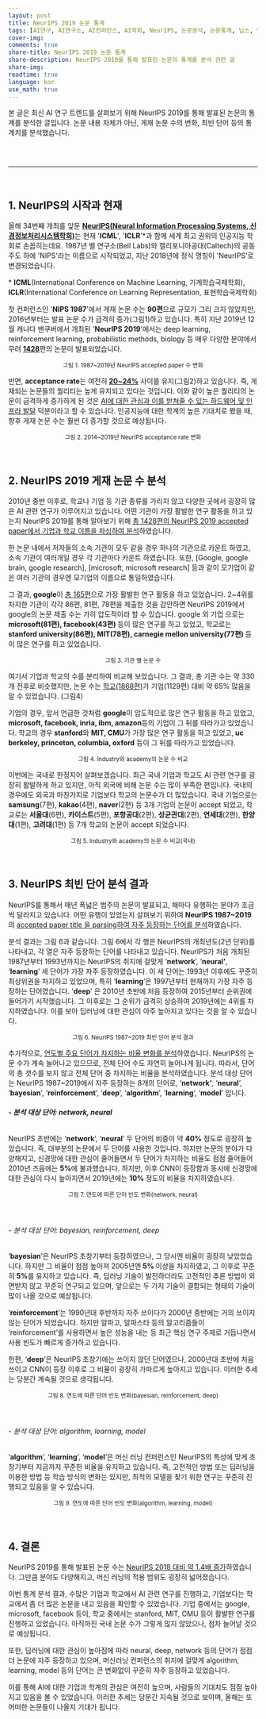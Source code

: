 ```yaml
---
layout: post
title: NeurIPS 2019 논문 통계
tags: [AI연구, AI연구소, AI컨퍼런스, AI학회, NeurIPS, 논문분석, 논문통계, 닙스, 연구분석, 연구트렌드, 이스트소프트, 인공지능연구, 인공지능연구소, 인공지능컨퍼런스, 인공지능학회, 줌인터넷]
cover-img:
comments: true
share-title: NeurIPS 2019 논문 통계
share-description: NeurIPS 2019를 통해 발표된 논문의 통계를 분석 관련 글
share-img: 
readtime: true
language: kor
use_math: true
---
```


<!-- wp:quote -->
본 글은 최신 AI 연구 트렌드를 살펴보기 위해 NeurIPS 2019를 통해 발표된 논문의 통계를 분석한 글입니다. 논문 내용 자체가 아닌, 게재 논문 수의 변화, 최빈 단어 등의 통계치를 분석했습니다.
<!-- /wp:quote -->

<!-- wp:image {"align":"center"} -->
<center>
<div class="wp-block-image">
<figure class="aligncenter">
<a class="wp-editor-md-post-content-link" href="/assets/img/2020/0506/1.png">
<img src="/assets/img/2020/0506/1.png" alt="" />
</a>
</figure>
</div>
</center>
<!-- /wp:image -->

<br>

<hr />

<br>
<!-- wp:heading -->
<h2><strong>1. NeurIPS의 시작과 현재</strong></h2>
<!-- /wp:heading -->

<!-- wp:paragraph -->
<p>올해 34번째 개최를 앞둔 <strong><span style="text-decoration: underline;">NeurIPS(Neural Information Processing Systems, 신경정보처리시스템학회)</span></strong>는 현재 '<strong>ICML</strong>', '<strong>ICLR</strong>'*과 함께 세계 최고 권위의 인공지능 학회로 손꼽히는데요. 1987년 벨 연구소(Bell Labs)와 캘리포니아공대(Caltech)의 공동 주도 하에 'NIPS'라는 이름으로  시작되었고, 지난 2018년에 정식 명칭이 'NeurIPS'로 변경되었습니다.</p>
<!-- /wp:paragraph -->

<!-- wp:paragraph -->
<p>* <strong>ICML</strong>(International Conference on Machine Learning, 기계학습국제학회), <strong>ICLR</strong>(International Conference on Learning Representation, 표현학습국제학회)</p>
<!-- /wp:paragraph -->

<!-- wp:paragraph -->
<p>첫 컨퍼런스인 '<strong>NIPS 1987</strong>'에서 게재 논문 수는 <strong>90편</strong>으로 규모가 그리 크지 않았지만, 2016년부터는 발표 논문 수가 급격히 증가(그림1)하고 있습니다. 특히 지난 2019년 12월 캐나다 밴쿠버에서 개최된 '<strong>NeurIPS 2019</strong>'에서는 deep learning, reinforcement learning, probabilistic methods, biology 등 매우 다양한 분야에서  무려 <strong><span style="text-decoration: underline;">1428</span></strong>편의 논문이 발표되었습니다.</p>
<!-- /wp:paragraph -->

<!-- wp:image {"id":836,"align":"center"} -->
<center>
<div class="wp-block-image"><figure class="aligncenter">
<a class="wp-editor-md-post-content-link" href="/assets/img/2020/0506/2.png">
<img src="/assets/img/2020/0506/2.png" alt="" />
</a>
<figcaption><small>그림 1. 1987~2019년 NeurIPS accepted paper 수 변화</small></figcaption></figure></div>
</center>
<!-- /wp:image -->


<!-- wp:paragraph -->
<p>반면, <strong>acceptance rate</strong>는 여전히<strong> <span style="text-decoration: underline;">20~24%</span></strong> 사이를 유지(그림2)하고 있습니다. 즉, 게재되는 논문들의 퀄리티는 높게 유지되고 있다는 것입니다. 이와 같이 높은 퀄리티의 논문이 급격하게 증가하게 된 것은 <span style="text-decoration: underline;">AI에 대한 관심과 이를 받쳐줄 수 있는 하드웨어 및 인프라 발달</span> 덕분이라고 할 수 있습니다. 인공지능에 대한 학계의 높은 기대치로 봤을 때, 향후 게재 논문 수는 훨씬 더 증가할 것으로 예상됩니다.</p>
<!-- /wp:paragraph -->

<!-- wp:image {"id":838,"align":"center"} -->
<center>
<div class="wp-block-image"><figure class="aligncenter">
<a class="wp-editor-md-post-content-link" href="/assets/img/2020/0506/3.png">
<img src="/assets/img/2020/0506/3.png" alt="" />
</a>
<figcaption>
<small>그림 2. 2014~2019년 NeurIPS acceptance rate 변화</small></figcaption>
</figure></div>
</center>
<!-- /wp:image -->

<!-- wp:spacer {"height":20} -->
<div style="height:20px" aria-hidden="true" class="wp-block-spacer"></div>
<!-- /wp:spacer -->

<!-- wp:heading -->
<h2>2. <strong>NeurIPS 2019 </strong>게재 논문 수 분석</h2>
<!-- /wp:heading -->

<!-- wp:paragraph -->
<p> 2010년 중반 이후로, 학교나 기업 등 기관 종류를 가리지 않고 다양한 곳에서 굉장히 많은 AI 관련 연구가 이루어지고 있습니다. 어떤 기관이 가장 활발한 연구 활동을 하고 있는지 NeurIPS 2019를 통해 알아보기 위해 <span style="text-decoration: underline;">총 1428편의 NeurIPS 2019 accepted paper에서 기업과 학교 이름을 파싱하여 분석</span>하였습니다.</p>
<!-- /wp:paragraph -->

<!-- wp:paragraph -->
<p>한 논문 내에서 저자들의 소속 기관이 모두 같을 경우 하나의 기관으로 카운트 하였고, 소속 기관이 여러개일 경우 각 기관마다 카운트 하였습니다. 또한, [Google, google brain, google research], [microsoft, microsoft research] 등과 같이 모기업이 같은 여러 기관의 경우엔 모기업의 이름으로 통일하였습니다.</p>
<!-- /wp:paragraph -->

<!-- wp:paragraph -->
<p>그 결과, <strong>google</strong>이 <span style="text-decoration: underline;">총 165편</span>으로 가장 활발한 연구 활동을 하고 있었습니다. 2~4위를 차지한 기관이 각각 86편, 81편, 78편을 제출한 것을 감안하면 NeurIPS 2019에서 google의 논문 제출 수는 가히 압도적이라 할 수 있습니다. google 외 기업 으로는<strong> microsoft(81편), facebook(43편) </strong>등이 많은 연구를 하고 있었고, 학교로는 <strong>stanford university(86편), MIT(78편), carnegie mellon university(77편) </strong>등이 많은 연구를 하고 있었습니다.</p>
<!-- /wp:paragraph -->

<!-- wp:image {"id":839,"align":"center"} -->
<center>
<div class="wp-block-image"><figure class="aligncenter">
<a class="wp-editor-md-post-content-link" href="/assets/img/2020/0506/4.png">
<img src="/assets/img/2020/0506/4.png" alt="" />
</a>
<figcaption><small>그림 3. 기관 별 논문 수</small></figcaption></figure></div>
</center>
<!-- /wp:image -->

<!-- wp:paragraph -->
<p>여기서 기업과 학교의 수를 분리하여 비교해 보았습니다. 그 결과, 총 기관 수는 약 330개 전후로 비슷했지만, 논문 수는 <span style="text-decoration: underline;">학교(1868편)</span>가 기업(1129편) 대비 약 65% 많음을 알 수 있었습니다. (그림4)</p>
<!-- /wp:paragraph -->

<!-- wp:paragraph -->
<p>기업의 경우, 앞서 언급한 것처럼 <strong>google</strong>이 압도적으로 많은 연구 활동을 하고 있었고, <strong>microsoft, facebook, inria, ibm, amazon</strong>등의 기업이 그 뒤를 따라가고 있었습니다. 학교의 경우<strong> stanford</strong>와 <strong>MIT, CMU</strong>가 가장 많은 연구 활동을 하고 있었고,<strong> uc berkeley, princeton, columbia, oxford</strong> 등이 그 뒤를 따라가고 있었습니다.</p>
<!-- /wp:paragraph -->

<!-- wp:image {"id":849} -->
<center>
<figure class="wp-block-image">
<a class="wp-editor-md-post-content-link" href="/assets/img/2020/0506/5.png">
<img src="/assets/img/2020/0506/5.png" alt="" />
</a>
<figcaption><small>그림 4. Industry와 academy의 논문 수 비교</small></figcaption>
</figure>
</center>
<!-- /wp:image -->

<!-- wp:paragraph -->
<p>이번에는 국내로 한정지어 살펴보겠습니다. 최근 국내 기업과 학교도 AI 관련 연구를 굉장히 활발하게 하고 있지만, 아직 외국에 비해 논문 수는 많이 부족한 편입니다. 국내의 경우에도 외국과 마찬가지로 기업보다 학교의 논문수가 더 많았습니다. 국내 기업으로는 <strong>samsung</strong>(7편), <strong>kakao</strong>(4편), <strong>naver</strong>(2편) 등 3개 기업의 논문이 accept 되었고, 학교로는 <strong>서울대</strong>(6편), <strong>카이스트</strong>(5편), <strong>포항공대</strong>(2편), <strong>성균관대</strong>(2편), <strong>연세대</strong>(2편), <strong>한양대</strong>(1편), <strong>고려대</strong>(1편) 등 7개 학교의 논문이 accept 되었습니다.</p>
<!-- /wp:paragraph -->

<!-- wp:image {"id":848,"align":"center"} -->
<center>
<div class="wp-block-image"><figure class="aligncenter">
<a class="wp-editor-md-post-content-link" href="/assets/img/2020/0506/6.png">
<img src="/assets/img/2020/0506/6.png" alt="" />
</a>
<figcaption><small>그림 5. Industry와 academy의 논문 수 비교(국내)</small></figcaption></figure></div>
</center>
<!-- /wp:image -->

<!-- wp:spacer {"height":20} -->
<div style="height:20px" aria-hidden="true" class="wp-block-spacer"></div>
<!-- /wp:spacer -->

<!-- wp:heading -->
<h2>3. NeurIPS 최빈 단어 분석 결과</h2>
<!-- /wp:heading -->

<!-- wp:paragraph -->
<p>NeurIPS를 통해서 매년 폭넓은 범주의 논문이 발표되고, 해마다 유행하는 분야가 조금씩 달라지고 있습니다. 어떤 유행이 있었는지 살펴보기 위하여 <strong>NeurIPS 1987~2019</strong> 의 <span style="text-decoration: underline;">accepted paper title 을 parsing하여 자주 등장하는 단어를 분석</span>하였습니다.</p>
<!-- /wp:paragraph -->

<!-- wp:paragraph -->
<p>분석 결과는 그림 6과 같습니다. 그림 6에서 각 행은 NeurIPS의 개최년도(2년 단위)를 나타내고, 각 열은 자주 등장하는 단어를 나타내고 있습니다. NeurIPS가 처음 개최된 1987년부터 1993년까지는 NeurIPS의 취지에 걸맞게 ‘<strong>network</strong>’, ‘<strong>neural’</strong>, ‘<strong>learning</strong>’ 세 단어가 가장 자주 등장하였습니다. 이 세 단어는 1993년 이후에도 꾸준히 최상위권을 차지하고 있었으며, 특히 ‘<strong>learning</strong>’은 1997년부터 현재까지 가장 자주 등장하는 단어였습니다. ‘<strong>deep</strong>’ 은 2010년 초반에 처음 등장하여 2015년부터 순위권에 들어가기 시작했습니다. 그 이후로는 그 순위가 급격히 상승하여 2019년에는 4위를 차지하였습니다. 이를 보아 딥러닝에 대한 관심이 아주 높아지고 있다는 것을 알 수 있습니다.</p>
<!-- /wp:paragraph -->

<!-- wp:image {"id":842,"align":"center"} -->
<center>
<div class="wp-block-image"><figure class="aligncenter">
<a class="wp-editor-md-post-content-link" href="/assets/img/2020/0506/7.png">
<img src="/assets/img/2020/0506/7.png" alt="" />
</a>
<figcaption><small>그림 6. NeurIPS 1987~2019 최빈 단어 분석 결과</small></figcaption></figure></div>
</center>
<!-- /wp:image -->

<!-- wp:paragraph -->
<p>추가적으로, <span style="text-decoration: underline;">연도별 주요 단어가 차지하는 비율 변화를 분석</span>하였습니다. NeurIPS의 논문 수가 계속 늘어나고 있으므로, 전체 단어 수도 자연히 늘어나게 됩니다. 따라서, 단어의 총 갯수를 보지 않고 전체 단어 중 차지하는 비율을 분석하였습니다. 분석 대상 단어는 NeurIPS 1987~2019에서 자주 등장하는 8개의 단어로, ‘<strong>network’</strong>,  ‘<strong>neural</strong>’,  ‘<strong>bayesian</strong>’, ‘<strong>reinforcement</strong>’, ‘<strong>deep</strong>’,  ‘<strong>algorithm</strong>’,  ‘<strong>learning</strong>’,  ‘<strong>model</strong>’ 입니다.</p>
<!-- /wp:paragraph -->

<!-- wp:heading {"level":6} -->
<h6><strong>- 분석 대상 단어: network, neural</strong></h6>
<!-- /wp:heading -->

<!-- wp:paragraph -->
<p>NeurIPS 초반에는 ‘<strong>network</strong>’, ‘<strong>neural</strong>’ 두 단어의 비중이 약 <strong>40%</strong> 정도로 굉장히 높았습니다. 즉, 대부분의 논문에서 두 단어를 사용한 것입니다. 하지만 논문의 분야가 다양해지고, 신경망에 대한 관심이 줄어들면서 두 단어가 차지하는 비율도 점점 줄어들어 2010년 즈음에는 <strong>5%</strong>에 불과했습니다. 하지만, 이후 CNN이 등장함과 동시에 신경망에 대한 관심이 다시 높아지면서 2019년에는 <strong>10% </strong>정도의 비율을 차지하였습니다.</p>
<!-- /wp:paragraph -->

<!-- wp:image {"id":843,"align":"center"} -->
<center>
<div class="wp-block-image"><figure class="aligncenter">
<a class="wp-editor-md-post-content-link" href="/assets/img/2020/0506/8.png">
<img src="/assets/img/2020/0506/8.png" alt="" />
</a>
<figcaption><small>그림 7. 연도에 따른 단어 빈도 변화(network, neural)</small></figcaption></figure></div>
</center>
<!-- /wp:image -->

<!-- wp:spacer {"height":20} -->
<div style="height:20px" aria-hidden="true" class="wp-block-spacer"></div>
<!-- /wp:spacer -->

<!-- wp:heading {"level":6} -->
<h6>- 분석 대상 단어: bayesian, reinforcement, deep </h6>
<!-- /wp:heading -->

<!-- wp:paragraph -->
<p>‘<strong>bayesian</strong>’은 NeurIPS 초창기부터 등장하였으나, 그 당시엔 비율이 굉장히 낮았었습니다. 하지만 그 비율이 점점 높아져 2005년엔<strong> 5% </strong>이상을 차지하였고, 그 이후로 꾸준히<strong> 5%</strong>를 유지하고 있습니다. 즉, 딥러닝 기술이 발전하더라도 고전적인 추론 방법이 외면받지 않고 꾸준히 연구되고 있으며, 앞으로는 두 가지 기술이 결합되는 형태의 기술이 많이 나올 것으로 예상됩니다.</p>
<!-- /wp:paragraph -->

<!-- wp:paragraph -->
<p>‘<strong>reinforcement</strong>’는 1990년대 후반까지 자주 쓰이다가 2000년 중반에는 거의 쓰이지 않는 단어가 되었습니다. 하지만 알파고, 알파스타 등의 알고리즘들이 ‘reinforcement’를 사용하면서 높은 성능을 내는 등 최근 핵심 연구 주제로 거듭나면서 사용 빈도가 빠르게 증가하고 있습니다.</p>
<!-- /wp:paragraph -->

<!-- wp:paragraph -->
<p>한편, ‘<strong>deep</strong>’은 NeurIPS 초창기에는 쓰이지 않던 단어였으나, 2000년대 초반에 처음 쓰이고 CNN이 등장 이후로 그 비율이 굉장히 가파르게 높아지고 있습니다. 이러한 추세는 당분간 계속될 것으로 생각됩니다.</p>
<!-- /wp:paragraph -->

<!-- wp:image {"id":844,"align":"center"} -->
<center>
<div class="wp-block-image"><figure class="aligncenter">
<a class="wp-editor-md-post-content-link" href="/assets/img/2020/0506/9.png">
<img src="/assets/img/2020/0506/9.png" alt="" />
</a>
<figcaption><small>그림 8. 연도에 따른 단어 빈도 변화(bayesian, reinforcement, deep)</small></figcaption></figure></div>
</center>
<!-- /wp:image -->

<!-- wp:spacer {"height":20} -->
<div style="height:20px" aria-hidden="true" class="wp-block-spacer"></div>
<!-- /wp:spacer -->

<!-- wp:heading {"level":6} -->
<h6>- 분석 대상 단어: algorithm, learning, model </h6>
<!-- /wp:heading -->

<!-- wp:paragraph -->
<p>‘<strong>algorithm</strong>’, ‘<strong>learning</strong>’, ‘<strong>model</strong>’은 머신 러닝 컨퍼런스인 NeurIPS의 특성에 맞게 초창기부터 지금까지 꾸준한 비율을 유지하고 있습니다. 즉, 고전적인 방법 또는 딥러닝을 이용한 방법 등 학습 방식의 변화는 있지만, 최적의 모델을 찾기 위한 연구는 꾸준히 진행되고 있음을 알 수 있습니다.</p>
<!-- /wp:paragraph -->

<!-- wp:image {"id":846,"align":"center"} -->
<center>
<div class="wp-block-image"><figure class="aligncenter">
<a class="wp-editor-md-post-content-link" href="/assets/img/2020/0506/10.png">
<img src="/assets/img/2020/0506/10.png" alt="" />
</a>
<figcaption><small>그림 9. 연도에 따른 단어 빈도 변화(algorithm, learning, model)</small></figcaption></figure></div>
</center>
<!-- /wp:image -->

<!-- wp:spacer {"height":20} -->
<div style="height:20px" aria-hidden="true" class="wp-block-spacer"></div>
<!-- /wp:spacer -->

<!-- wp:heading -->
<h2>4. 결론</h2>
<!-- /wp:heading -->

<!-- wp:paragraph -->
<p>NeurIPS 2019를 통해 발표된 논문 수는 <span style="text-decoration: underline;">NeurIPS 2018 대비 약 1.4배 증가</span>하였습니다. 그만큼 분야도 다양해지고, 머신 러닝의 적용 범위도 굉장히 넓어졌습니다.</p>
<!-- /wp:paragraph -->

<!-- wp:paragraph -->
<p>이번 통계 분석 결과, 수많은 기업과 학교에서 AI 관련 연구를 진행하고, 기업보다는 학교에서 좀 더 많은 논문을 내고 있음을 확인할 수 있었습니다. 기업 중에서는 google, microsoft, facebook 등이, 학교 중에서는 stanford, MIT, CMU 등이 활발한 연구를 진행하고 있었습니다. 아직까진 국내 논문 수가 그렇게 많지 않았으나, 점차 늘어날 것으로 예상됩니다.</p>
<!-- /wp:paragraph -->

<!-- wp:paragraph -->
<p>또한, 딥러닝에 대한 관심이 높아짐에 따라 neural, deep, network 등의 단어가 점점 더 논문에 자주 등장하고 있으며, 머신러닝 컨퍼런스의 취지에 걸맞게 algorithm, learning, model 등의 단어는 큰 변화없이 꾸준히 자주 등장하고 있었습니다.</p>
<!-- /wp:paragraph -->

<!-- wp:paragraph -->
<p>이를 통해 AI에 대한 기업과 학계의 관심은 여전히 높으며, 사람들의 기대치도 점점 높아지고 있음을 볼 수 있었습니다. 이러한 추세는 당분간 지속될 것으로 보이며, 올해는 또 어떠한 논문들이 나올지 기대가 됩니다.</p>
<!-- /wp:paragraph -->

